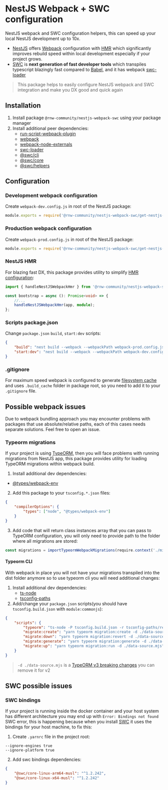 # NestJS Webpack + SWC configuration

NestJS webpack and SWC configuration helpers, this can speed up your local NestJS development up to
10x.

-   [NestJS](https://docs.nestjs.com) offers [Webpack](https://webpack.js.org) configuration with [HMR](https://docs.nestjs.com/recipes/hot-reload) which significantly
    improves rebuild speed within local development especially if your project grows.
-   [SWC](https://swc.rs) is **next generation of fast developer tools** which transpiles typescript blazingly
    fast compared to [Babel](https://babeljs.io), and it has webpack [swc-loader](https://github.com/swc-project/swc-loader)

> This package helps to easily configure NestJS webpack and SWC integration and make you DX good and quick again

## Installation

1. Install package `@rnw-community/nestjs-webpack-swc` using your package manager
2. Install additional peer dependencies:
    - [run-script-webpack-plugin](https://github.com/atassis/run-script-webpack-plugin)
    - [webpack](https://github.com/webpack/webpack)
    - [webpack-node-externals](https://github.com/liady/webpack-node-externals)
    - [swc-loader](https://github.com/swc-project/swc-loader)
    - [@swc/cli](https://github.com/swc-project/cli)
    - [@swc/core](https://github.com/swc-project/swc)
    - [@swc/helpers](https://github.com/swc-project/helpers)

## Configuration

### Development webpack configuration

Create `webpack-dev.config.js` in root of the NestJS package:

```js
module.exports = require('@rnw-community/nestjs-webpack-swc/get-nestjs-webpack-dev.config').getNestJSWebpackDevConfig;
```

### Production webpack configuration

Create `webpack-prod.config.js` in root of the NestJS package:

```js
module.exports = require('@rnw-community/nestjs-webpack-swc/get-nestjs-webpack-prod.config').getNestJSWebpackProdConfig;
```

### NestJS HMR

For blazing fast DX, this package provides utility to simplify [HMR configuration](https://docs.nestjs.com/recipes/hot-reload):

```ts
import { handleNestJSWebpackHmr } from '@rnw-community/nestjs-webpack-swc';

const bootstrap = async (): Promise<void> => {
    //...
    handleNestJSWebpackHmr(app, module);
};
```

### Scripts package.json

Change `package.json` `build`, `start:dev` scripts:

```json
{
    "build": "nest build --webpack --webpackPath webpack-prod.config.js",
    "start:dev": "nest build --webpack --webpackPath webpack-dev.config.js --watch"
}
```

### .gitignore

For maximum speed webpack is configured to generate [filesystem cache](https://webpack.js.org/configuration/cache/) and uses `.build_cache` folder
in package root, so you need to add it to your `.gitignore` file.

## Possible webpack issues

Due to webpack bundling approach you may encounter problems with packages that use absolute/relative paths, each of this
cases needs separate solutions. Feel free to open an issue.

### Typeorm migrations

If your project is using [TypeORM](https://typeorm.io), then you will face problems with running migrations from NestJS app,
this package provides utility for loading TypeORM migrations within webpack build.

1. Install additional dev dependencies:

-   [@types/webpack-env](https://www.npmjs.com/package/@types/webpack-env)

2. Add this package to your `tsconfig.*.json` files:

```json
{
    "compilerOptions": {
        "types": ["node", "@types/webpack-env"]
    }
}
```

3. Add code that will return class instances array that you can pass to TypeORM configuration, you will only need to provide
   path to the folder where all migrations are stored:

```ts
const migrations = importTypeormWebpackMigrations(require.context('./migration/', true, /\.ts$/u));
```

#### Typeorm CLI

With webpack in place you will not have your migrations transpiled into the dist folder anymore so to use typeorm cli
you will need additional changes:

1. Install additional dev dependencies:
    - [ts-node](https://github.com/TypeStrong/ts-node)
    - [tsconfig-paths](https://github.com/dividab/tsconfig-paths)
2. Add/change your `package.json` scripts(you should have `tsconfig.build.json` with `module:commonjs`):

```json
{
    "scripts": {
        "typeorm": "ts-node -P tsconfig.build.json -r tsconfig-paths/register ./node_modules/.bin/typeorm",
        "migrate:create": "yarn typeorm migration:create -d ./data-source.mjs",
        "migrate:down": "yarn typeorm migration:revert -d ./data-source.mjs",
        "migrate:generate": "yarn typeorm migration:generate -d ./data-source.mjs",
        "migrate:up": "yarn typeorm migration:run -d ./data-source.mjs"
    }
}
```

> `-d ./data-source.mjs` is a [TypeORM v3 breaking changes](https://github.com/typeorm/typeorm/blob/master/CHANGELOG.md#breaking-changes-1) you can remove it for v2

## SWC possible issues

### SWC bindings

If your project is running inside the docker container and your host system has different architecture
you may end up with `Error: Bindings not found` SWC error, this is happening because when you install
[SWC](https://swc.rs) it uses the bindings for your host machine, to fix this:

1. Create `.yarnrc` file in the project root:

```plain
--ignore-engines true
--ignore-platform true
```

2. Add swc bindings dependencies:

```json
{
    "@swc/core-linux-arm64-musl": "^1.2.242",
    "@swc/core-linux-x64-musl": "^1.2.242"
}
```

#
